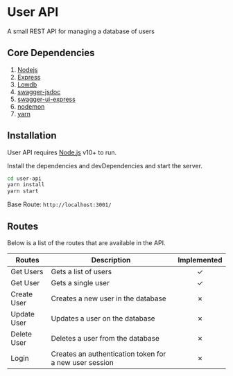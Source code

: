 # User API

A small REST API for managing a database of users

## Core Dependencies

1. [Nodejs](https://nodejs.org/en/)
2. [Express](https://expressjs.com/)
3. [Lowdb](https://www.npmjs.com/package/lowdb)
4. [swagger-jsdoc](https://www.npmjs.com/package/swagger-jsdoc)
5. [swagger-ui-express](https://www.npmjs.com/package/swagger-ui-express)
6. [nodemon](https://www.npmjs.com/package/nodemon)
7. [yarn](https://yarnpkg.com/)

## Installation

User API requires [Node.js](https://nodejs.org/) v10+ to run.

Install the dependencies and devDependencies and start the server.

```sh
cd user-api
yarn install
yarn start
```

Base Route: `http://localhost:3001/`

## Routes

Below is a list of the routes that are available in the API.

| Routes      | Description                                            | Implemented |
| ----------- | ------------------------------------------------------ | :---------: |
| Get Users   | Gets a list of users                                   |   &check;   |
| Get User    | Gets a single user                                     |   &check;   |
| Create User | Creates a new user in the database                     |   &cross;   |
| Update User | Updates a user on the database                         |   &cross;   |
| Delete User | Deletes a user from the database                       |   &cross;   |
| Login       | Creates an authentication token for a new user session |   &cross;   |
